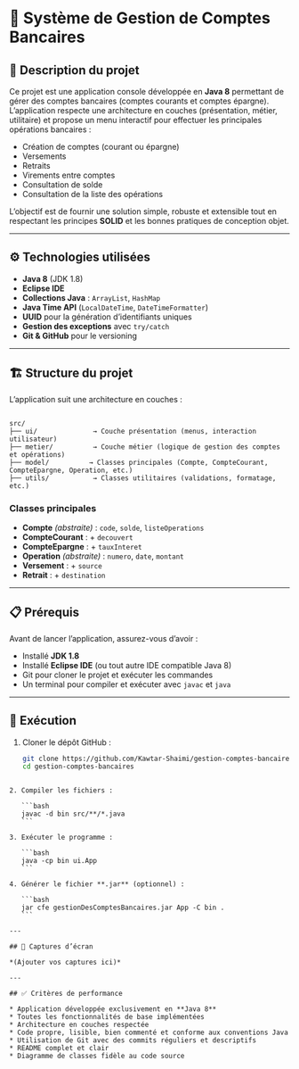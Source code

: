 # 🏦 Système de Gestion de Comptes Bancaires

## 📌 Description du projet
Ce projet est une application console développée en **Java 8** permettant de gérer des comptes bancaires (comptes courants et comptes épargne).  
L’application respecte une architecture en couches (présentation, métier, utilitaire) et propose un menu interactif pour effectuer les principales opérations bancaires :

- Création de comptes (courant ou épargne)
- Versements
- Retraits
- Virements entre comptes
- Consultation de solde
- Consultation de la liste des opérations

L’objectif est de fournir une solution simple, robuste et extensible tout en respectant les principes **SOLID** et les bonnes pratiques de conception objet.

---

## ⚙️ Technologies utilisées
- **Java 8** (JDK 1.8)
- **Eclipse IDE**
- **Collections Java** : `ArrayList`, `HashMap`
- **Java Time API** (`LocalDateTime`, `DateTimeFormatter`)
- **UUID** pour la génération d’identifiants uniques
- **Gestion des exceptions** avec `try/catch`
- **Git & GitHub** pour le versioning

---

## 🏗️ Structure du projet
L’application suit une architecture en couches :

```

src/
├── ui/              → Couche présentation (menus, interaction utilisateur)
├── metier/          → Couche métier (logique de gestion des comptes et opérations)
├── model/          → Classes principales (Compte, CompteCourant, CompteEpargne, Operation, etc.)
├── utils/           → Classes utilitaires (validations, formatage, etc.)

````

### Classes principales
- **Compte** *(abstraite)* : `code`, `solde`, `listeOperations`  
- **CompteCourant** : + `decouvert`  
- **CompteEpargne** : + `tauxInteret`  
- **Operation** *(abstraite)* : `numero`, `date`, `montant`  
- **Versement** : + `source`  
- **Retrait** : + `destination`

---

## 📋 Prérequis
Avant de lancer l’application, assurez-vous d’avoir :
- Installé **JDK 1.8**
- Installé **Eclipse IDE** (ou tout autre IDE compatible Java 8)
- Git pour cloner le projet et exécuter les commandes
- Un terminal pour compiler et exécuter avec `javac` et `java`

---

## 🚀 Exécution
1. Cloner le dépôt GitHub :
   ```bash
   git clone https://github.com/Kawtar-Shaimi/gestion-comptes-bancaires.git
   cd gestion-comptes-bancaires
````

2. Compiler les fichiers :

   ```bash
   javac -d bin src/**/*.java
   ```

3. Exécuter le programme :

   ```bash
   java -cp bin ui.App
   ```

4. Générer le fichier **.jar** (optionnel) :

   ```bash
   jar cfe gestionDesComptesBancaires.jar App -C bin .
   ```

---

## 📸 Captures d’écran

*(Ajouter vos captures ici)*

---

## ✅ Critères de performance

* Application développée exclusivement en **Java 8**
* Toutes les fonctionnalités de base implémentées
* Architecture en couches respectée
* Code propre, lisible, bien commenté et conforme aux conventions Java
* Utilisation de Git avec des commits réguliers et descriptifs
* README complet et clair
* Diagramme de classes fidèle au code source


